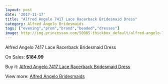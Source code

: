 ```yaml
---
layout: post
date: '2017-11-17'
title: "Alfred Angelo 7417 Lace Racerback Bridesmaid Dress"
category: Alfred Angelo Bridesmaids
tags: ["evening","prom","brand","beaded","dresses"]
image: http://img.princessan.com/50085-thickbox_default/alfred-angelo-7417-lace-racerback-bridesmaid-dress.jpg
---
```

Alfred Angelo 7417 Lace Racerback Bridesmaid Dress

On Sales: **$184.99**
<a href="https://www.princessan.com/en/alfred-angelo-bridesmaids/22601-alfred-angelo-7417-lace-racerback-bridesmaid-dress.html"><amp-img layout="responsive" width="600" height="600" src="//img.princessan.com/50085-thickbox_default/alfred-angelo-7417-lace-racerback-bridesmaid-dress.jpg" alt="Alfred Angelo 7417 Lace Racerback Bridesmaid Dress 0" /></a>
<a href="https://www.princessan.com/en/alfred-angelo-bridesmaids/22601-alfred-angelo-7417-lace-racerback-bridesmaid-dress.html"><amp-img layout="responsive" width="600" height="600" src="//img.princessan.com/50086-thickbox_default/alfred-angelo-7417-lace-racerback-bridesmaid-dress.jpg" alt="Alfred Angelo 7417 Lace Racerback Bridesmaid Dress 1" /></a>

Buy it: [Alfred Angelo 7417 Lace Racerback Bridesmaid Dress](https://www.princessan.com/en/alfred-angelo-bridesmaids/22601-alfred-angelo-7417-lace-racerback-bridesmaid-dress.html "Alfred Angelo 7417 Lace Racerback Bridesmaid Dress")

View more: [Alfred Angelo Bridesmaids](https://www.princessan.com/en/192-alfred-angelo-bridesmaids "Alfred Angelo Bridesmaids")